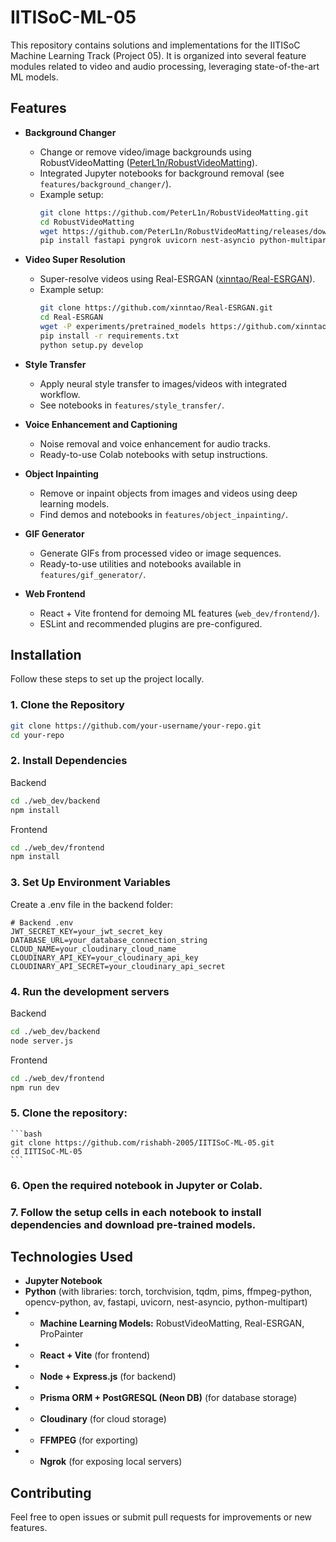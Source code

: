 # IITISoC-ML-05

This repository contains solutions and implementations for the IITISoC Machine Learning Track (Project 05). It is organized into several feature modules related to video and audio processing, leveraging state-of-the-art ML models.

## Features

- **Background Changer**
  - Change or remove video/image backgrounds using RobustVideoMatting ([PeterL1n/RobustVideoMatting](https://github.com/PeterL1n/RobustVideoMatting)).
  - Integrated Jupyter notebooks for background removal (see `features/background_changer/`).
  - Example setup:
    ```bash
    git clone https://github.com/PeterL1n/RobustVideoMatting.git
    cd RobustVideoMatting
    wget https://github.com/PeterL1n/RobustVideoMatting/releases/download/v1.0.0/rvm_resnet50.pth -O rvm_resnet50.pth
    pip install fastapi pyngrok uvicorn nest-asyncio python-multipart opencv-python ffmpeg-python av torch torchvision tqdm pims
    ```

- **Video Super Resolution**
  - Super-resolve videos using Real-ESRGAN ([xinntao/Real-ESRGAN](https://github.com/xinntao/Real-ESRGAN)).
  - Example setup:
    ```bash
    git clone https://github.com/xinntao/Real-ESRGAN.git
    cd Real-ESRGAN
    wget -P experiments/pretrained_models https://github.com/xinntao/Real-ESRGAN/releases/download/v0.1.0/RealESRGAN_x4plus.pth
    pip install -r requirements.txt
    python setup.py develop
    ```

- **Style Transfer**
  - Apply neural style transfer to images/videos with integrated workflow.
  - See notebooks in `features/style_transfer/`.

- **Voice Enhancement and Captioning**
  - Noise removal and voice enhancement for audio tracks.
  - Ready-to-use Colab notebooks with setup instructions.

- **Object Inpainting**
  - Remove or inpaint objects from images and videos using deep learning models.
  - Find demos and notebooks in `features/object_inpainting/`.

- **GIF Generator**
  - Generate GIFs from processed video or image sequences.
  - Ready-to-use utilities and notebooks available in `features/gif_generator/`.

- **Web Frontend**
  - React + Vite frontend for demoing ML features (`web_dev/frontend/`).
  - ESLint and recommended plugins are pre-configured.

## Installation

Follow these steps to set up the project locally.

### 1. Clone the Repository
```bash
git clone https://github.com/your-username/your-repo.git
cd your-repo
```
### 2. Install Dependencies
Backend
```bash
cd ./web_dev/backend
npm install
```
Frontend
```bash
cd ./web_dev/frontend
npm install
```
### 3. Set Up Environment Variables
Create a .env file in the backend folder:
```
# Backend .env
JWT_SECRET_KEY=your_jwt_secret_key
DATABASE_URL=your_database_connection_string
CLOUD_NAME=your_cloudinary_cloud_name
CLOUDINARY_API_KEY=your_cloudinary_api_key
CLOUDINARY_API_SECRET=your_cloudinary_api_secret
```
### 4. Run the development servers
Backend
```bash
cd ./web_dev/backend
node server.js
```
Frontend
```bash
cd ./web_dev/frontend
npm run dev
```
### 5. Clone the repository:
    ```bash
    git clone https://github.com/rishabh-2005/IITISoC-ML-05.git
    cd IITISoC-ML-05
    ```
### 6. Open the required notebook in Jupyter or Colab.
### 7. Follow the setup cells in each notebook to install dependencies and download pre-trained models.
## Technologies Used

- **Jupyter Notebook**
- **Python** (with libraries: torch, torchvision, tqdm, pims, ffmpeg-python, opencv-python, av, fastapi, uvicorn, nest-asyncio, python-multipart)
- * **Machine Learning Models:** RobustVideoMatting, Real-ESRGAN, ProPainter
- * **React + Vite** (for frontend)
- * **Node + Express.js** (for backend)
- * **Prisma ORM + PostGRESQL (Neon DB)** (for database storage)
- * **Cloudinary** (for cloud storage)
- * **FFMPEG** (for exporting)
- * **Ngrok** (for exposing local servers)

## Contributing

Feel free to open issues or submit pull requests for improvements or new features.


